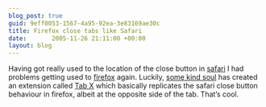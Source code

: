 ```yaml
---
blog_post: true
guid: 9eff0053-1567-4a95-92ea-3e83169ae30c
title: Firefox close tabs like Safari
date:       2005-11-26 21:11:00 +00:00
layout: blog
---
```


Having got really used to the location of the close button in
[safari](http://www.apple.com/uk/macosx/features/safari/) I had problems
getting used to [firefox](http://www.mozilla.org/products/firefox/)
again. Luckily, [some kind
soul](https://addons.mozilla.org/extensions/authorprofiles.php?application=firefox&id=2318)
has created an extension called [Tab
X](https://addons.mozilla.org/extensions/moreinfo.php?application=firefox&id=785)
which basically replicates the safari close button behaviour in firefox,
albeit at the opposite side of the tab. That’s cool.
